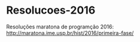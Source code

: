 # Resolucoes-2016
Resoluções maratona de programção 2016: http://maratona.ime.usp.br/hist/2016/primeira-fase/
